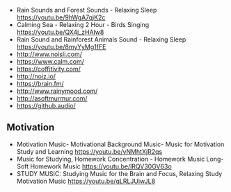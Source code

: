 - Rain Sounds and Forest Sounds - Relaxing Sleep https://youtu.be/9hWgA7qjK2c
- Calming Sea - Relaxing 2 Hour - Birds Singing https://youtu.be/QX4j_zHAlw8
- Rain Sound and Rainforest Animals Sound - Relaxing Sleep https://youtu.be/8myYyMg1fFE
- http://www.noisli.com/
- https://www.calm.com/
- https://coffitivity.com/
- http://noiz.io/
- https://brain.fm/
- http://www.rainymood.com/
- http://asoftmurmur.com/
- https://github.audio/

## Motivation

- Motivation Music- Motivational Background Music- Music for Motivation Study and Learning https://youtu.be/vNMhtXjR2qs
- Music for Studying, Homework Concentration - Homework Music Long- Soft Homework Music https://youtu.be/lRQV30GV63o
- STUDY MUSIC: Studying Music for the Brain and Focus, Relaxing Study Motivation Music https://youtu.be/qLRLJUiwJL8
